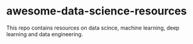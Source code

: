 # awesome-data-science-resources
This repo contains resources on data scince, machine learning, deep learning and data engineering.
